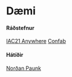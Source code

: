 # Dæmi

#### Ráðstefnur

[IAC21 Anywhere](https://www.theiaconference.com/)
[Confab](https://www.confabevents.com/)

#### Hátíðir

[Norðan Paunk](https://www.nordanpaunk.org/)


